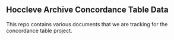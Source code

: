 
Hoccleve Archive Concordance Table Data
---------------------------------------

This repo contains various documents that we are tracking for the concordance table project.
